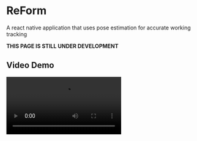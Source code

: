 # ReForm
A react native application that uses pose estimation for accurate working tracking

**THIS PAGE IS STILL UNDER DEVELOPMENT**

## Video Demo 
<video src="https://github.com/user-attachments/assets/a5963c98-d539-4c85-90f6-7a3e3ea4c696" controls="controls" style="max-width: 730px;">
</video>





